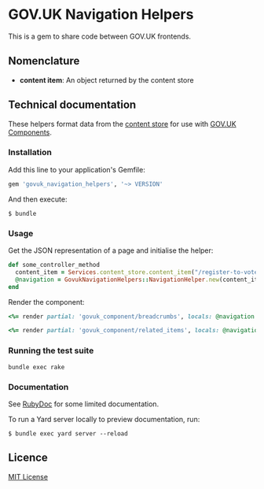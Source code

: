 # GOV.UK Navigation Helpers

This is a gem to share code between GOV.UK frontends.

## Nomenclature

- **content item**: An object returned by the content store

## Technical documentation

These helpers format data from the [content store](https://github.com/alphagov/content-store) for use with [GOV.UK Components](http://govuk-component-guide.herokuapp.com/about).

### Installation

Add this line to your application's Gemfile:

```ruby
gem 'govuk_navigation_helpers', '~> VERSION'
```

And then execute:

    $ bundle

### Usage

Get the JSON representation of a page and initialise the helper:

```ruby
def some_controller_method
  content_item = Services.content_store.content_item("/register-to-vote")
  @navigation = GovukNavigationHelpers::NavigationHelper.new(content_item)
end
```

Render the component:

```ruby
<%= render partial: 'govuk_component/breadcrumbs', locals: @navigation.breadcrumbs %>
```

```ruby
<%= render partial: 'govuk_component/related_items', locals: @navigation.related_items %>
```

### Running the test suite

`bundle exec rake`

### Documentation

See [RubyDoc](http://www.rubydoc.info/gems/govuk_navigation_helpers) for some limited documentation.

To run a Yard server locally to preview documentation, run:

    $ bundle exec yard server --reload

## Licence

[MIT License](LICENCE.txt)
